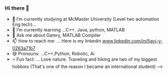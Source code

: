 ### Hi there 👋



- 🔭 I’m currently studying at McMaster University (Level two automation Eng tech)...
- 🌱 I’m currently learning ...C++, Java, python, MATLAB
- 💬 Ask me about Gamry, MATLAB Compiler
- 📫 How to reach me: ... Here is my linkedin  www.linkedin.com/in/fiavi-y-0263a71b7
- 😄 Pronouns: ...C++,Python, Robotic, Ai
- ⚡ Fun fact: ... Love nature. Traveling and hiking are two of my biggest hobbies (That's one of the reason I became an international student)
-->
